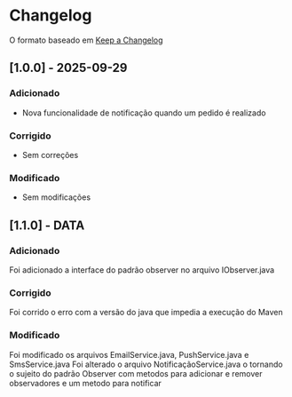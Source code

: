 # Changelog

O formato baseado em [Keep a Changelog](https://keepachangelog.com/pt-BR/1.0.0/)

## [1.0.0] - 2025-09-29
### Adicionado
- Nova funcionalidade de notificação quando um pedido é realizado

### Corrigido
- Sem correções

### Modificado
- Sem modificações

## [1.1.0] - DATA

### Adicionado

Foi adicionado a interface do padrão observer no arquivo IObserver.java

### Corrigido

Foi corrido o erro com a versão do java que impedia a execução do Maven

### Modificado

Foi modificado os arquivos EmailService.java, PushService.java e SmsService.java
Foi alterado o arquivo NotificaçãoService.java o tornando o sujeito do padrão Observer com metodos para adicionar e remover observadores e um metodo para notificar